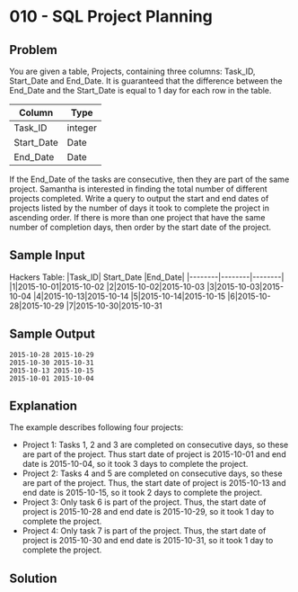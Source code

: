 # 010 - SQL Project Planning
## Problem

You are given a table, Projects, containing three columns: Task_ID, Start_Date and End_Date. It is guaranteed that the difference between the End_Date and the Start_Date is equal to 1 day for each row in the table.

| Column | Type    |
|--------|---------|
| Task_ID | integer |
| Start_Date	| Date |
| End_Date	| Date |

If the End_Date of the tasks are consecutive, then they are part of the same project. Samantha is interested in finding the total number of different projects completed.
Write a query to output the start and end dates of projects listed by the number of days it took to complete the project in ascending order. 
If there is more than one project that have the same number of completion days, then order by the start date of the project.

## Sample Input 

Hackers Table:
|Task_ID| Start_Date |End_Date|
|--------|--------|--------|
|1|2015-10-01|2015-10-02
|2|2015-10-02|2015-10-03
|3|2015-10-03|2015-10-04
|4|2015-10-13|2015-10-14
|5|2015-10-14|2015-10-15
|6|2015-10-28|2015-10-29
|7|2015-10-30|2015-10-31

## Sample Output 

```
2015-10-28 2015-10-29
2015-10-30 2015-10-31
2015-10-13 2015-10-15
2015-10-01 2015-10-04
```

## Explanation

The example describes following four projects:
- Project 1: Tasks 1, 2 and 3 are completed on consecutive days, so these are part of the project. Thus start date of project is 2015-10-01 and end date is 2015-10-04, so it took 3 days to complete the project.
- Project 2: Tasks 4 and 5 are completed on consecutive days, so these are part of the project. Thus, the start date of project is 2015-10-13 and end date is 2015-10-15, so it took 2 days to complete the project.
- Project 3: Only task 6 is part of the project. Thus, the start date of project is 2015-10-28 and end date is 2015-10-29, so it took 1 day to complete the project.
- Project 4: Only task 7 is part of the project. Thus, the start date of project is 2015-10-30 and end date is 2015-10-31, so it took 1 day to complete the project.

## Solution
```sql

```
